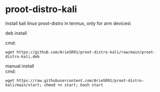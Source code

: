 # proot-distro-kali
Install kali linux proot-distro in termux,
only for arm devices\

deb install

cmd:
```
wget https://github.com/ArieSR91/proot-distro-kali/raw/main/proot-distro-kali.deb
```
manual install\
cmd:
```
wget https://raw.githubusercontent.com/ArieSR91/proot-distro-kali/main/start; chmod +x start; bash start
```

